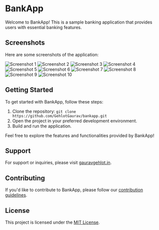 # BankApp

Welcome to BankApp! This is a sample banking application that provides users with essential banking features.

## Screenshots

Here are some screenshots of the application:

![Screenshot 1](https://github.com/GehlotGaurav/bankapp/assets/75985096/caee67d4-3bf7-4e01-8815-12ee180e3e54)
![Screenshot 2](https://github.com/GehlotGaurav/bankapp/assets/75985096/7024ce42-13b0-47f7-8a53-1e101e5c501e)
![Screenshot 3](https://github.com/GehlotGaurav/bankapp/assets/75985096/a04b75d4-acff-452f-b115-5294dc887738)
![Screenshot 4](https://github.com/GehlotGaurav/bankapp/assets/75985096/f551a75c-1574-49b9-8e18-6578cd002eff)
![Screenshot 5](https://github.com/GehlotGaurav/bankapp/assets/75985096/2905c7ee-0b6c-4af5-954d-b9a585181170)
![Screenshot 6](https://github.com/GehlotGaurav/bankapp/assets/75985096/df67b955-42f0-4c0c-9bc4-731aa6d2d8af)
![Screenshot 7](https://github.com/GehlotGaurav/bankapp/assets/75985096/8ab50af4-6ad2-4ccd-b99a-a603f4da52b7)
![Screenshot 8](https://github.com/GehlotGaurav/bankapp/assets/75985096/4b469d8f-9a43-4e13-8883-83bff0b04ffb)
![Screenshot 9](https://github.com/GehlotGaurav/bankapp/assets/75985096/f85b0676-11b1-4c57-baae-d100a8613e51)
![Screenshot 10](https://github.com/GehlotGaurav/bankapp/assets/75985096/5289627d-f6f0-4be1-8baf-3d019963dc80)

## Getting Started

To get started with BankApp, follow these steps:

1. Clone the repository: `git clone https://github.com/GehlotGaurav/bankapp.git`
2. Open the project in your preferred development environment.
3. Build and run the application.

Feel free to explore the features and functionalities provided by BankApp!

## Support

For support or inquiries, please visit [gauravgehlot.in](https://gauravgehlot.in).

## Contributing

If you'd like to contribute to BankApp, please follow our [contribution guidelines](CONTRIBUTING.md).

## License

This project is licensed under the [MIT License](LICENSE).
